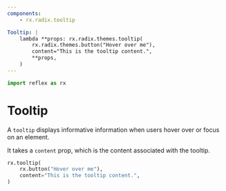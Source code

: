```yaml
---
components:
    - rx.radix.tooltip

Tooltip: |
    lambda **props: rx.radix.themes.tooltip(
        rx.radix.themes.button("Hover over me"),
        content="This is the tooltip content.",
        **props,
    )
---
```


```python exec
import reflex as rx
```

# Tooltip

A `tooltip` displays informative information when users hover over or focus on an element.

It takes a `content` prop, which is the content associated with the tooltip.

```python demo
rx.tooltip(
    rx.button("Hover over me"),
    content="This is the tooltip content.",
)
```
